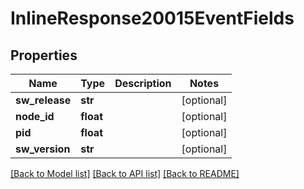 # InlineResponse20015EventFields

## Properties
Name | Type | Description | Notes
------------ | ------------- | ------------- | -------------
**sw_release** | **str** |  | [optional] 
**node_id** | **float** |  | [optional] 
**pid** | **float** |  | [optional] 
**sw_version** | **str** |  | [optional] 

[[Back to Model list]](../README.md#documentation-for-models) [[Back to API list]](../README.md#documentation-for-api-endpoints) [[Back to README]](../README.md)

